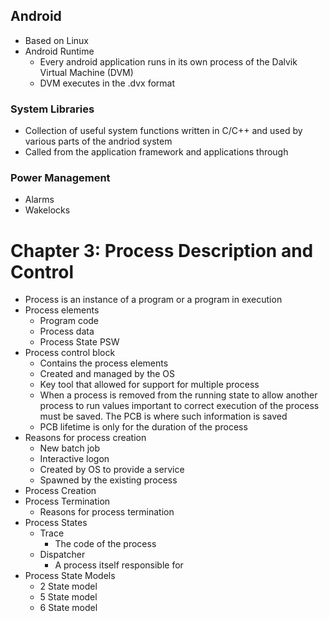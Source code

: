 ## Android
- Based on Linux
- Android Runtime
	- Every android application runs in its own process of the Dalvik Virtual Machine (DVM)
	- DVM executes in the .dvx format
### System Libraries 
- Collection of useful system functions written in C/C++ and used by various parts of the andriod system
- Called from the application framework and applications through 

### Power Management
- Alarms
- Wakelocks

# Chapter 3: Process Description and Control
- Process is an instance of a program or a program in execution
- Process elements
	- Program code
	- Process data
	- Process State PSW
- Process control block
	- Contains the process elements
	- Created and managed by the OS
	- Key tool that allowed for support for multiple process
	- When a process is removed from the running state to allow another process to run values important to correct execution of the process must be saved. The PCB is where such information is saved
	- PCB lifetime is only for the duration of the process
- Reasons for process creation
	- New batch job
	- Interactive logon
	- Created by OS to provide a service
	- Spawned by the existing process
- Process Creation
- Process Termination
	- Reasons for process termination
- Process States
	- Trace
		- The code of the process
	- Dispatcher
		- A process itself responsible for 
- Process State Models
	- 2 State model
	- 5 State model 
	- 6 State model